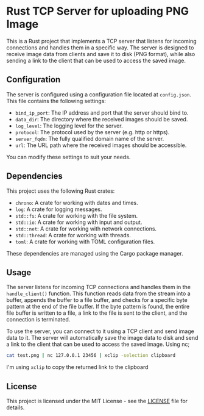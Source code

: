 
# Rust TCP Server for uploading PNG Image

This is a Rust project that implements a TCP server that listens for incoming connections and handles them in a specific way. The server is designed to receive image data from clients and save it to disk (PNG format), while also sending a link to the client that can be used to access the saved image.



## Configuration

The server is configured using a configuration file located at `config.json`. This file contains the following settings:

- `bind_ip_port`: The IP address and port that the server should bind to.
- `data_dir`: The directory where the received images should be saved.
- `log_level`: The logging level for the server.
- `protocol`: The protocol used by the server (e.g. http or https).
- `server_fqdn`: The fully qualified domain name of the server.
- `url`: The URL path where the received images should be accessible.

You can modify these settings to suit your needs.

## Dependencies

This project uses the following Rust crates:

- `chrono`: A crate for working with dates and times.
- `log`: A crate for logging messages.
- `std::fs`: A crate for working with the file system.
- `std::io`: A crate for working with input and output.
- `std::net`: A crate for working with network connections.
- `std::thread`: A crate for working with threads.
- `toml`: A crate for working with TOML configuration files.

These dependencies are managed using the Cargo package manager.

## Usage

The server listens for incoming TCP connections and handles them in the `handle_client()` function. This function reads data from the stream into a buffer, appends the buffer to a file buffer, and checks for a specific byte pattern at the end of the file buffer. If the byte pattern is found, the entire file buffer is written to a file, a link to the file is sent to the client, and the connection is terminated.

To use the server, you can connect to it using a TCP client and send image data to it. The server will automatically save the image data to disk and send a link to the client that can be used to access the saved image.
Using nc;
```bash
cat test.png | nc 127.0.0.1 23456 | xclip -selection clipboard
```
I'm using `xclip` to copy the returned link to the clipboard

## License

This project is licensed under the MIT License - see the [LICENSE](LICENSE) file for details.